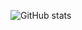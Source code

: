 ![GitHub stats](https://github-readme-stats.vercel.app/api?username=kruphixx&show_icons=true&theme=transparent&rank_icon=github)

